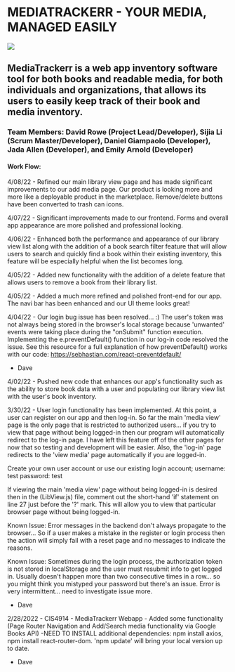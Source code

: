 # MEDIATRACKERR - YOUR MEDIA, MANAGED EASILY

<img src="MTvid.gif">

## MediaTrackerr is a web app inventory software tool for both books and readable media, for both individuals and organizations, that allows its users to easily keep track of their book and media inventory.

### Team Members: David Rowe (Project Lead/Developer), Sijia Li (Scrum Master/Developer), Daniel Giampaolo (Developer), Jada Allen (Developer), and Emily Arnold (Developer)

#### Work Flow:

4/08/22 - Refined our main library view page and has made significant improvements to our add media page. Our product is looking more and more like a deployable product in the marketplace. Remove/delete buttons have been converted to trash can icons.

4/07/22 - Significant improvements made to our frontend. Forms and overall app appearance are more polished and professional looking.

4/06/22 - Enhanced both the performance and appearance of our library view list along with the addition of a book search filter feature that will allow users to search and quickly find a book within their existing inventory, this feature will be especially helpful when the list becomes long.

4/05/22 - Added new functionality with the addition of a delete feature that allows users to remove a book from their library list.

4/05/22 - Added a much more refined and polished front-end for our app. The navi bar has been enhanced and our UI theme looks great!

4/04/22 - Our login bug issue has been resolved... :) The user's token was not always being stored in the browser's local storage because 'unwanted' events were taking place during the "onSubmit" function execution. Implementing the e.preventDefault() function in our log-in code resolved the issue. See this resource for a full explanation of how preventDefault() works with our code: https://sebhastian.com/react-preventdefault/

- Dave

4/02/22 - Pushed new code that enhances our app's functionality such as the ability to store book data with a user and populating our library view list with the user's book inventory.

3/30/22 - User login functionality has been implemented. At this point, a user can register on our app and then log-in. So far the main 'media view' page is the only page that is restricted to authorized users... if you try to view that page without being logged-in then our program will automatically redirect to the log-in page. I have left this feature off of the other pages for now that so testing and development will be easier. Also, the 'log-in' page redirects to the 'view media' page automatically if you are logged-in.

Create your own user account or use our existing login account; username: test   password: test

If viewing the main 'media view' page without being logged-in is desired then in the (LibView.js) file, comment out the short-hand 'if' statement on line 27 just before the '?' mark. This will allow you to view that particular browser page without being logged-in.

Known Issue: Error messages in the backend don't always propagate to the browser... So if a user makes a mistake in the register or login process then the action will simply fail with a reset page and no messages to indicate the reasons.

Known Issue: Sometimes during the login process, the authorization token is not stored in localStorage and the user must resubmit info to get logged in. Usually doesn't happen more than two consecutive times in a row... so you might think you mistyped your password but there's an issue. Error is very intermittent... need to investigate issue more.

- Dave

2/28/2022 - CIS4914 - MediaTrackerr Webapp - Added some functionality (Page Router Navigation and Add/Search media functionality via Google Books API) -NEED TO INSTALL additional dependencies: npm install axios, npm install react-router-dom. 'npm update' will bring your local version up to date.

- Dave
